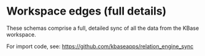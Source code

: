 # Workspace edges (full details)

These schemas comprise a full, detailed sync of all the data from the KBase workspace.

For import code, see: https://github.com/kbaseapps/relation_engine_sync
